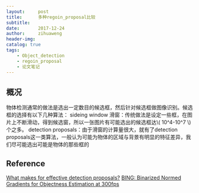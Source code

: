 ```yaml
---
layout:     post
title:      多种regoin_proposal比较
subtitle:   
date:       2017-12-24
author:     zihuaweng
header-img: 
catalog: true
tags:
    - Object_detection
    - regoin_proposal
    - 论文笔记
---
```


## 概况
物体检测通常的做法是选出一定数目的候选框，然后针对候选框做图像识别。候选框的选择有以下几种算法：
sideing window 滑窗：传统做法是设定一些框，在图片上不断滑动，得到候选窗，所以一张图片有可能选出的候选框达\\( 10^4-10^7 \\)个之多。
detection proposals：由于滑窗的计算量很大，就有了detection proposals这一类算法，一般认为可能为物体的区域与背景有明显的特征差异，我们尽可能选出可能是物体的那些框的

## Reference
[What makes for effective detection proposals?](https://arxiv.org/abs/1502.05082)
[]()
[BING: Binarized Normed Gradients for Objectness Estimation at 300fps](http://ieeexplore.ieee.org/document/6909816/)
